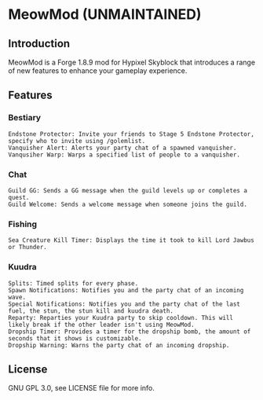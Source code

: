 # MeowMod (UNMAINTAINED)

## Introduction
MeowMod is a Forge 1.8.9 mod for Hypixel Skyblock that introduces a range of new features to enhance your gameplay experience.

## Features
### Bestiary

    Endstone Protector: Invite your friends to Stage 5 Endstone Protector, specify who to invite using /golemlist.
    Vanquisher Alert: Alerts your party chat of a spawned vanquisher.
    Vanqusiher Warp: Warps a specified list of people to a vanquisher.

### Chat

    Guild GG: Sends a GG message when the guild levels up or completes a quest.
    Guild Welcome: Sends a welcome message when someone joins the guild.

### Fishing

    Sea Creature Kill Timer: Displays the time it took to kill Lord Jawbus or Thunder.

### Kuudra

    Splits: Timed splits for every phase.
    Spawn Notifications: Notifies you and the party chat of an incoming wave.
    Special Notifications: Notifies you and the party chat of the last fuel, the stun, the stun kill and kuudra death.
    Reparty: Reparties your Kuudra party to skip cooldown. This will likely break if the other leader isn't using MeowMod.
    Dropship Timer: Provides a timer for the dropship bomb, the amount of seconds that it shows is customizable.
    Dropship Warning: Warns the party chat of an incoming dropship.

## License
GNU GPL 3.0, see LICENSE file for more info.
